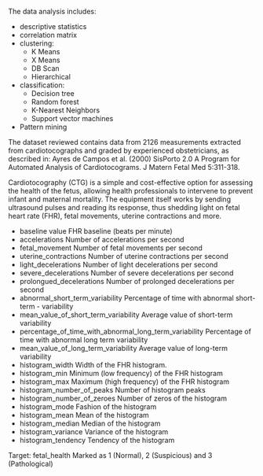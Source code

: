 The data analysis includes:
- descriptive statistics
- correlation matrix
- clustering:
  - K Means
  - X Means
  - DB Scan
  - Hierarchical
- classification: 
  - Decision tree
  - Random forest
  - K-Nearest Neighbors
  - Support vector machines
- Pattern mining

The dataset reviewed contains data from 2126 measurements extracted from cardiotocographs and graded by experienced obstetricians, as described in: Ayres de Campos et al. (2000) SisPorto 2.0 A Program for Automated Analysis of Cardiotocograms. J Matern Fetal Med 5:311-318.

Cardiotocography (CTG) is a simple and cost-effective option for assessing the health of the fetus, allowing health professionals to intervene to prevent infant and maternal mortality. The equipment itself works by sending ultrasound pulses and reading its response, thus shedding light on fetal heart rate (FHR), fetal movements, uterine contractions and more.

- baseline value FHR baseline (beats per minute)
- accelerations Number of accelerations per second
- fetal_movement Number of fetal movements per second
- uterine_contractions Number of uterine contractions per second
- light_decelerations Number of light decelerations per second
- severe_decelerations Number of severe decelerations per second
- prolongued_decelerations Number of prolonged decelerations per second
- abnormal_short_term_variability Percentage of time with abnormal short-term - variability
- mean_value_of_short_term_variability Average value of short-term variability
- percentage_of_time_with_abnormal_long_term_variability Percentage of time with abnormal long term variability
- mean_value_of_long_term_variability Average value of long-term variability
- histogram_width Width of the FHR histogram.
- histogram_min Minimum (low frequency) of the FHR histogram
- histogram_max Maximum (high frequency) of the FHR histogram
- histogram_number_of_peaks Number of histogram peaks
- histogram_number_of_zeroes Number of zeros of the histogram
- histogram_mode Fashion of the histogram
- histogram_mean Mean of the histogram
- histogram_median Median of the histogram
- histogram_variance Variance of the histogram
- histogram_tendency Tendency of the histogram

Target: fetal_health Marked as 1 (Normal), 2 (Suspicious) and 3 (Pathological)
